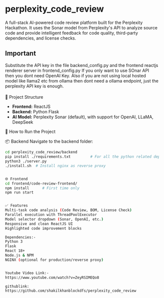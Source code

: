 # perplexity_code_review
A full-stack AI-powered code review platform built for the Perplexity Hackathon. It uses the Sonar model from Perplexity's API to analyze source code and provide intelligent feedback for code quality, third-party dependencies, and license checks.

## Important 
Substitute the API key in the file backend_config.py and the frontend reactjs renderer server in frontend_config.py
If you only want to use SOnar API then you dont need OpenAI Key.
Also if you are not using local hosted model like llama2 etc from ollama then dont need a ollama endpoint,
just the perplexity API key is enough.
####

 🚀 Project Structure

- **Frontend:** ReactJS
- **Backend:** Python Flask
- **AI Model:** Perplexity Sonar (default), with support for OpenAI, LLaMA, DeepSeek


🔧 How to Run the Project

📦 Backend
  Navigate to the backend folder:
   ```bash
   cd perplexity_code_review/backend
   pip install ./requirements.txt         # For all the python related dependencies
   python3 ./server.py
  ./install.sh  # Install nginx as reverse proxy


🌐 Frontend
cd frontend/code-review-frontend/
npm install      # First time only
npm run start


✅ Features
Multi-task code analysis (Code Review, BOM, License Check)
Parallel execution with ThreadPoolExecutor
Model selector dropdown (Sonar, OpenAI, etc.)
Responsive and clean ReactJS UI
Highlighted code improvement blocks

Dependencies:-
Python 3
Flask
React 18+
Node.js & NPM
NGINX (optional for production/reverse proxy)


Youtube Video Link:-
https://www.youtube.com/watch?v=ZeyRSIMEQo8

githublink:
https://github.com/shakilkhanblockdfs/perplexity_code_review